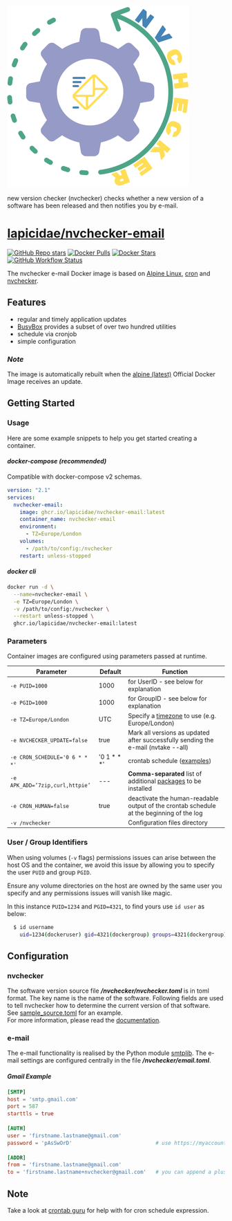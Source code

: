[![nvchecker-email](nvchecker-email-logo.svg)](https://github.com/lapicidae/nvchecker-email)

new version checker (nvchecker) checks whether a new version of a software has been released and then notifies you by e-mail.


# [lapicidae/nvchecker-email](https://github.com/lapicidae/nvchecker-email)

[![GitHub Repo stars](https://img.shields.io/github/stars/lapicidae/nvchecker-email?color=3c0e7b&logo=github&logoColor=fff&style=for-the-badge)](https://github.com/lapicidae/nvchecker-email)
[![Docker Pulls](https://img.shields.io/docker/pulls/lapicidae/nvchecker-email?color=3c0e7b&label=pulls&logo=docker&logoColor=fff&style=for-the-badge)](https://hub.docker.com/r/lapicidae/nvchecker-email)
[![Docker Stars](https://img.shields.io/docker/stars/lapicidae/nvchecker-email?color=3c0e7b&label=stars&logo=docker&logoColor=fff&style=for-the-badge)](https://hub.docker.com/r/lapicidae/nvchecker-email)
[![GitHub Workflow Status](https://img.shields.io/github/actions/workflow/status/lapicidae/nvchecker-email/docker.yml?logo=github&logoColor=ffffff&style=for-the-badge)](https://github.com/lapicidae/nvchecker-email/actions/workflows/docker.yml)


The nvchecker e-mail Docker image is based on [Alpine Linux](https://alpinelinux.org/), [cron](https://en.wikipedia.org/wiki/Cron) and [nvchecker](https://github.com/lilydjwg/nvchecker).


## Features

* regular and timely application updates
* [BusyBox](https://www.busybox.net/) provides a subset of over two hundred utilities
* schedule via cronjob
* simple configuration

### *Note*
The image is automatically rebuilt when the [alpine (latest)](https://hub.docker.com/_/alpine) Official Docker Image receives an update.


## Getting Started

### Usage
Here are some example snippets to help you get started creating a container.

#### *docker-compose (recommended)*

Compatible with docker-compose v2 schemas.
```yaml
version: "2.1"
services:
  nvchecker-email:
    image: ghcr.io/lapicidae/nvchecker-email:latest
    container_name: nvchecker-email
    environment:
      - TZ=Europe/London
    volumes:
      - /path/to/config:/nvchecker
    restart: unless-stopped
```

#### *docker cli*

```bash
docker run -d \
  --name=nvchecker-email \
  -e TZ=Europe/London \
  -v /path/to/config:/nvchecker \
  --restart unless-stopped \
  ghcr.io/lapicidae/nvchecker-email:latest
```

### Parameters

Container images are configured using parameters passed at runtime.

| Parameter | Default | Function |
|-----|-----|-----|
| `-e PUID=1000` | 1000 | for UserID - see below for explanation |
| `-e PGID=1000` | 1000 | for GroupID - see below for explanation |
| `-e TZ=Europe/London` | UTC | Specify a [timezone](https://en.wikipedia.org/wiki/List_of_tz_database_time_zones#List) to use (e.g. Europe/London) |
| `-e NVCHECKER_UPDATE=false` | true | Mark all versions as updated after successfully sending the e-mail (nvtake --all) |
| `-e CRON_SCHEDULE='0 6 * * *'` | '0 1 * * *' | crontab schedule ([examples](https://crontab.guru/)) |
| `-e APK_ADD=’7zip,curl,httpie’` | --- | **Comma-separated** list of additional [packages](https://pkgs.alpinelinux.org/) to be installed  |
| `-e CRON_HUMAN=false` | true | deactivate the human-readable output of the crontab schedule at the beginning of the log |
| `-v /nvchecker` | | Configuration files directory |

### User / Group Identifiers
When using volumes (`-v` flags) permissions issues can arise between the host OS and the container, we avoid this issue by allowing you to specify the user `PUID` and group `PGID`.

Ensure any volume directories on the host are owned by the same user you specify and any permissions issues will vanish like magic.

In this instance `PUID=1234` and `PGID=4321`, to find yours use `id user` as below:

```bash
  $ id username
    uid=1234(dockeruser) gid=4321(dockergroup) groups=4321(dockergroup)
```

## Configuration

### nvchecker
The software version source file ***/nvchecker/nvchecker.toml*** is in toml format. The key name is the name of the software. Following fields are used to tell nvchecker how to determine the current version of that software.  
See [sample_source.toml](https://github.com/lilydjwg/nvchecker/blob/master/sample_config.toml) for an example.  
For more information, please read the [documentation](https://nvchecker.readthedocs.io/en/latest/usage.html#configuration-files).

### e-mail
The e-mail functionality is realised by the Python module [smtplib](https://docs.python.org/3/library/smtplib.html). The e-mail settings are configured centrally in the file ***/nvchecker/email.toml***.

#### *Gmail Example*
```toml
[SMTP]
host = 'smtp.gmail.com'
port = 587
starttls = true

[AUTH]
user = 'firstname.lastname@gmail.com'
password = 'pAsSwOrD'                           # use https://myaccount.google.com/lesssecureapps

[ADDR]
from = 'firstname.lastname@gmail.com'
to = 'firstname.lastname+nvchecker@gmail.com'   # you can append a plus ("+") sign and any combination of words or numbers after your email address.
```

## Note
Take a look at [crontab guru](https://crontab.guru/) for help with for cron schedule expression.

